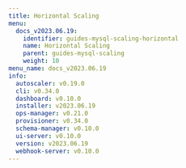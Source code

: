 ```yaml
---
title: Horizontal Scaling
menu:
  docs_v2023.06.19:
    identifier: guides-mysql-scaling-horizontal
    name: Horizontal Scaling
    parent: guides-mysql-scaling
    weight: 10
menu_name: docs_v2023.06.19
info:
  autoscaler: v0.19.0
  cli: v0.34.0
  dashboard: v0.10.0
  installer: v2023.06.19
  ops-manager: v0.21.0
  provisioner: v0.34.0
  schema-manager: v0.10.0
  ui-server: v0.10.0
  version: v2023.06.19
  webhook-server: v0.10.0
---
```


